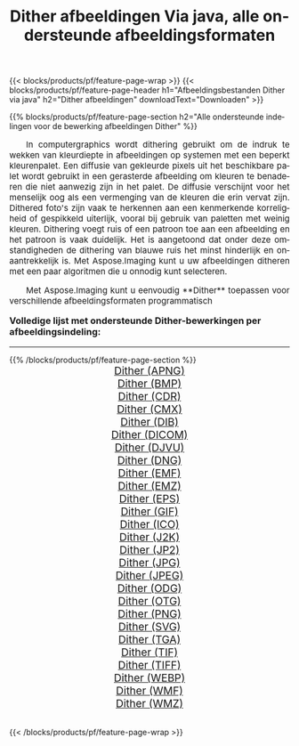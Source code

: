 ﻿---
title: Dither afbeeldingen Via java, alle ondersteunde afbeeldingsformaten 
weight: 3920
url: /nl/java/dither/ 
lang: nl
langdirlevel: 2
locales: zh-hans,ja,it,ru,de,es,fr,nl,id,lt,pl,pt,vi,tr,ko,zh-hant,ar,hi,th,sv,cs,uk,he
description: Met behulp van Aspose.Imaging kunt u eenvoudig Dither afbeeldingen maken via java
---

{{< blocks/products/pf/feature-page-wrap >}}
{{< blocks/products/pf/feature-page-header h1="Afbeeldingsbestanden Dither via java" h2="Dither afbeeldingen" downloadText="Downloaden" >}}


{{% blocks/products/pf/feature-page-section  h2="Alle ondersteunde indelingen voor de bewerking afbeeldingen Dither" %}}
<p align="justify" style="text-indent:2em;font-size:15px;">
In computergraphics wordt dithering gebruikt om de indruk te wekken van kleurdiepte in afbeeldingen op systemen met een beperkt kleurenpalet. Een diffusie van gekleurde pixels uit het beschikbare palet wordt gebruikt in een gerasterde afbeelding om kleuren te benaderen die niet aanwezig zijn in het palet. De diffusie verschijnt voor het menselijk oog als een vermenging van de kleuren die erin vervat zijn. Dithered foto's zijn vaak te herkennen aan een kenmerkende korreligheid of gespikkeld uiterlijk, vooral bij gebruik van paletten met weinig kleuren. Dithering voegt ruis of een patroon toe aan een afbeelding en het patroon is vaak duidelijk. Het is aangetoond dat onder deze omstandigheden de dithering van blauwe ruis het minst hinderlijk en onaantrekkelijk is. Met Aspose.Imaging kunt u uw afbeeldingen ditheren met een paar algoritmen die u onnodig kunt selecteren.
</p>
<p align="justify" style="text-indent:2em;font-size:15px;">
Met Aspose.Imaging kunt u eenvoudig **Dither** toepassen voor verschillende afbeeldingsformaten programmatisch
</p>
<h3 style="margin-top:16px;">
Volledige lijst met ondersteunde Dither-bewerkingen per afbeeldingsindeling:
</h3>
<hr/>
{{% /blocks/products/pf/feature-page-section %}}
<div class="container-fluid productfamilypage bg-gray">
    <div class="convertypes bg-gray agp-content section">
        <div class="container">
		<div class="row other-converters" style="gap: 10px;font-size: 19px;text-align:center;">
		    <div class='col-md-3 other-converter remove-lp remove-rp'><a href="/imaging/nl/java/dither/apng/" style="padding:15px;">Dither (APNG)</a></div><div class='col-md-3 other-converter remove-lp remove-rp'><a href="/imaging/nl/java/dither/bmp/" style="padding:15px;">Dither (BMP)</a></div><div class='col-md-3 other-converter remove-lp remove-rp'><a href="/imaging/nl/java/dither/cdr/" style="padding:15px;">Dither (CDR)</a></div><div class='col-md-3 other-converter remove-lp remove-rp'><a href="/imaging/nl/java/dither/cmx/" style="padding:15px;">Dither (CMX)</a></div><div class='col-md-3 other-converter remove-lp remove-rp'><a href="/imaging/nl/java/dither/dib/" style="padding:15px;">Dither (DIB)</a></div><div class='col-md-3 other-converter remove-lp remove-rp'><a href="/imaging/nl/java/dither/dicom/" style="padding:15px;">Dither (DICOM)</a></div><div class='col-md-3 other-converter remove-lp remove-rp'><a href="/imaging/nl/java/dither/djvu/" style="padding:15px;">Dither (DJVU)</a></div><div class='col-md-3 other-converter remove-lp remove-rp'><a href="/imaging/nl/java/dither/dng/" style="padding:15px;">Dither (DNG)</a></div><div class='col-md-3 other-converter remove-lp remove-rp'><a href="/imaging/nl/java/dither/emf/" style="padding:15px;">Dither (EMF)</a></div><div class='col-md-3 other-converter remove-lp remove-rp'><a href="/imaging/nl/java/dither/emz/" style="padding:15px;">Dither (EMZ)</a></div><div class='col-md-3 other-converter remove-lp remove-rp'><a href="/imaging/nl/java/dither/eps/" style="padding:15px;">Dither (EPS)</a></div><div class='col-md-3 other-converter remove-lp remove-rp'><a href="/imaging/nl/java/dither/gif/" style="padding:15px;">Dither (GIF)</a></div><div class='col-md-3 other-converter remove-lp remove-rp'><a href="/imaging/nl/java/dither/ico/" style="padding:15px;">Dither (ICO)</a></div><div class='col-md-3 other-converter remove-lp remove-rp'><a href="/imaging/nl/java/dither/j2k/" style="padding:15px;">Dither (J2K)</a></div><div class='col-md-3 other-converter remove-lp remove-rp'><a href="/imaging/nl/java/dither/jp2/" style="padding:15px;">Dither (JP2)</a></div><div class='col-md-3 other-converter remove-lp remove-rp'><a href="/imaging/nl/java/dither/jpg/" style="padding:15px;">Dither (JPG)</a></div><div class='col-md-3 other-converter remove-lp remove-rp'><a href="/imaging/nl/java/dither/jpeg/" style="padding:15px;">Dither (JPEG)</a></div><div class='col-md-3 other-converter remove-lp remove-rp'><a href="/imaging/nl/java/dither/odg/" style="padding:15px;">Dither (ODG)</a></div><div class='col-md-3 other-converter remove-lp remove-rp'><a href="/imaging/nl/java/dither/otg/" style="padding:15px;">Dither (OTG)</a></div><div class='col-md-3 other-converter remove-lp remove-rp'><a href="/imaging/nl/java/dither/png/" style="padding:15px;">Dither (PNG)</a></div><div class='col-md-3 other-converter remove-lp remove-rp'><a href="/imaging/nl/java/dither/svg/" style="padding:15px;">Dither (SVG)</a></div><div class='col-md-3 other-converter remove-lp remove-rp'><a href="/imaging/nl/java/dither/tga/" style="padding:15px;">Dither (TGA)</a></div><div class='col-md-3 other-converter remove-lp remove-rp'><a href="/imaging/nl/java/dither/tif/" style="padding:15px;">Dither (TIF)</a></div><div class='col-md-3 other-converter remove-lp remove-rp'><a href="/imaging/nl/java/dither/tiff/" style="padding:15px;">Dither (TIFF)</a></div><div class='col-md-3 other-converter remove-lp remove-rp'><a href="/imaging/nl/java/dither/webp/" style="padding:15px;">Dither (WEBP)</a></div><div class='col-md-3 other-converter remove-lp remove-rp'><a href="/imaging/nl/java/dither/wmf/" style="padding:15px;">Dither (WMF)</a></div><div class='col-md-3 other-converter remove-lp remove-rp'><a href="/imaging/nl/java/dither/wmz/" style="padding:15px;">Dither (WMZ)</a></div>
                </div>
        </div>
    </div>
</div>
<br/>

{{< /blocks/products/pf/feature-page-wrap >}}
